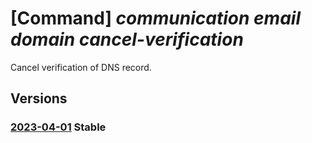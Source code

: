# [Command] _communication email domain cancel-verification_

Cancel verification of DNS record.

## Versions

### [2023-04-01](/Resources/mgmt-plane/L3N1YnNjcmlwdGlvbnMve30vcmVzb3VyY2Vncm91cHMve30vcHJvdmlkZXJzL21pY3Jvc29mdC5jb21tdW5pY2F0aW9uL2VtYWlsc2VydmljZXMve30vZG9tYWlucy97fS9jYW5jZWx2ZXJpZmljYXRpb24=/2023-04-01.xml) **Stable**

<!-- mgmt-plane /subscriptions/{}/resourcegroups/{}/providers/microsoft.communication/emailservices/{}/domains/{}/cancelverification 2023-04-01 -->
